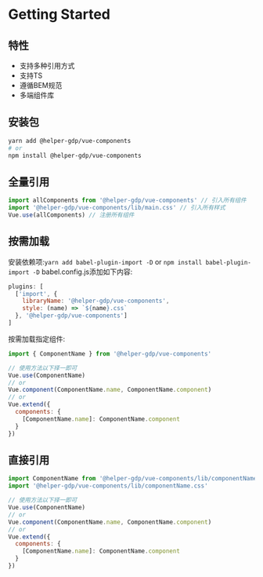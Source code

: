 # Getting Started

## 特性

* 支持多种引用方式
* 支持TS
* 遵循BEM规范
* 多端组件库

## 安装包

```bash
yarn add @helper-gdp/vue-components
# or
npm install @helper-gdp/vue-components
```

## 全量引用

```JavaScript
import allComponents from '@helper-gdp/vue-components' // 引入所有组件
import '@helper-gdp/vue-components/lib/main.css' // 引入所有样式
Vue.use(allComponents) // 注册所有组件
```

## 按需加载

安装依赖项:`yarn add babel-plugin-import -D` or `npm install babel-plugin-import -D`
babel.config.js添加如下内容:

```JavaScript
plugins: [
  ['import', {
    libraryName: '@helper-gdp/vue-components',
    style: (name) => `${name}.css`
  }, '@helper-gdp/vue-components']
]
```

按需加载指定组件:

```JavaScript
import { ComponentName } from '@helper-gdp/vue-components'

// 使用方法以下择一即可
Vue.use(ComponentName)
// or
Vue.component(ComponentName.name, ComponentName.component)
// or
Vue.extend({
  components: {
    [ComponentName.name]: ComponentName.component
  }
})
```

## 直接引用

```JavaScript
import ComponentName from '@helper-gdp/vue-components/lib/componentName'
import '@helper-gdp/vue-components/lib/componentName.css'

// 使用方法以下择一即可
Vue.use(ComponentName)
// or
Vue.component(ComponentName.name, ComponentName.component)
// or
Vue.extend({
  components: {
    [ComponentName.name]: ComponentName.component
  }
})
```
